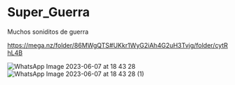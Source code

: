 # Super_Guerra
Muchos soniditos de guerra

https://mega.nz/folder/86MWgQTS#UKkr1WyG2iAh4G2uH3Tvjg/folder/cytRhL4B

![WhatsApp Image 2023-06-07 at 18 43 28](https://github.com/crisgarciagh/Super_Guerra/assets/101996396/52e798dd-7de2-4d99-b336-af6b6d1bea58)  ![WhatsApp Image 2023-06-07 at 18 43 28 (1)](https://github.com/crisgarciagh/Super_Guerra/assets/101996396/90c3b1ba-1fff-4c22-b738-05f0391e31cd)

